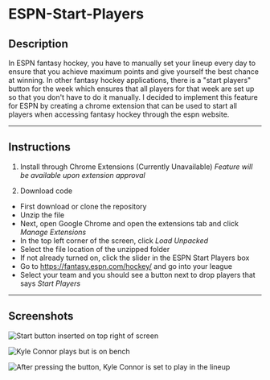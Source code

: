 # ESPN-Start-Players

## Description

In ESPN fantasy hockey, you have to manually set your lineup every day to ensure that you achieve maximum points and give yourself the best chance at winning. In other fantasy hockey applications, there is a "start players" button for the week which ensures that all players for that week are set up so that you don't have to do it manually. I decided to implement this feature for ESPN by creating a chrome extension that can be used to start all players when accessing fantasy hockey through the espn website. 

---

## Instructions

1. Install through Chrome Extensions (Currently Unavailable)
*Feature will be available upon extension approval*

2. Download code
- First download or clone the repository
- Unzip the file
- Next, open Google Chrome and open the extensions tab and click *Manage Extensions*
- In the top left corner of the screen, click *Load Unpacked*
- Select the file location of the unzipped folder
- If not already turned on, click the slider in the ESPN Start Players box
- Go to https://fantasy.espn.com/hockey/ and go into your league
- Select your team and you should see a button next to drop players that says *Start Players*

---

## Screenshots

![Start button inserted on top right of screen](image.jpg)

![Kyle Connor plays but is on bench](image.jpg)

![After pressing the button, Kyle Connor is set to play in the lineup](image.jpg)
